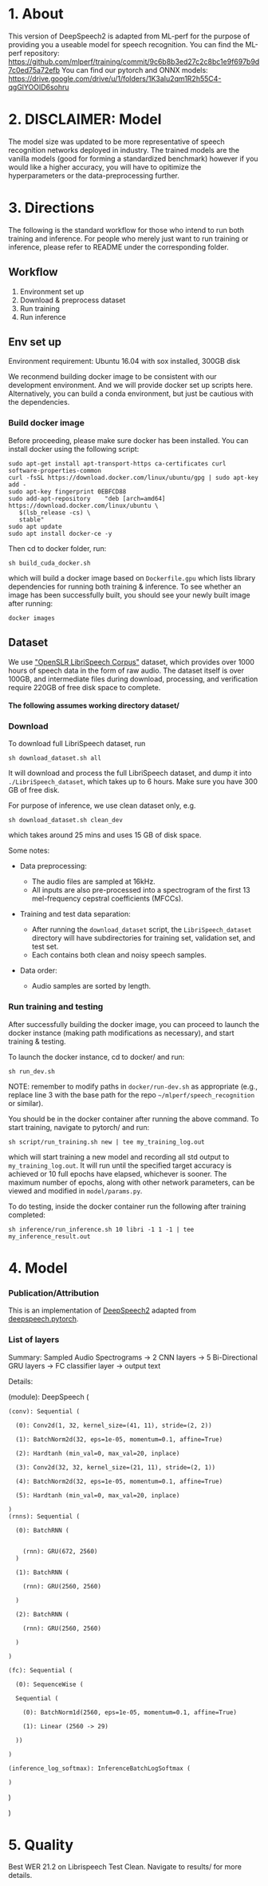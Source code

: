 # 1. About
This version of DeepSpeech2 is adapted from ML-perf for the purpose of providing you a useable model for speech recognition.
You can find the ML-perf repository: https://github.com/mlperf/training/commit/9c6b8b3ed27c2c8bc1e9f697b9d7c0ed75a72efb
You can find our pytorch and ONNX models: https://drive.google.com/drive/u/1/folders/1K3aIu2qm1R2h55C4-qgGlYOOID6sohru

# 2. DISCLAIMER: Model

The model size was updated to be more representative of speech recognition networks deployed in industry.
The trained models are the vanilla models (good for forming a standardized benchmark) however if you would like a higher accuracy, you will have to opitimize the hyperparameters or the data-preprocessing further.

# 3. Directions
The following is the standard workflow for those who intend to run both training and inference. For people who merely just want to run training or inference, please refer to README under the corresponding folder.

## Workflow
1. Environment set up
2. Download & preprocess dataset
3. Run training
4. Run inference

## Env set up
Environment requirement: Ubuntu 16.04 with sox installed, 300GB disk  

We reconmend building docker image to be consistent with our development environment. And we will provide docker set up scripts here. Alternatively, you can build a conda environment, but just be cautious with the dependencies.  

### Build docker image

Before proceeding, please make sure docker has been installed. You can install docker using the following script:
```
sudo apt-get install apt-transport-https ca-certificates curl software-properties-common
curl -fsSL https://download.docker.com/linux/ubuntu/gpg | sudo apt-key add -
sudo apt-key fingerprint 0EBFCD88
sudo add-apt-repository    "deb [arch=amd64] https://download.docker.com/linux/ubuntu \
   $(lsb_release -cs) \
   stable"
sudo apt update
sudo apt install docker-ce -y
```

Then cd to docker folder, run:

```
sh build_cuda_docker.sh
```
which will build a docker image based on `Dockerfile.gpu` which lists library dependencies for running both training & inference. To see whether an image has been successfully built, you should see your newly built image after running:
```
docker images
```
	
## Dataset

We use ["OpenSLR LibriSpeech Corpus"](http://www.openslr.org/12/) dataset, which provides over 1000 hours of speech data in the form of raw audio. The dataset itself is over 100GB, and intermediate files during download, processing, and verification require 220GB of free disk space to complete.

#### The following assumes working directory dataset/

### Download

To download full LibriSpeech dataset, run

```
sh download_dataset.sh all
```
It will download and process the full LibriSpeech dataset, and dump it into `./LibriSpeech_dataset`, which takes up to 6 hours. Make sure you have 300 GB of free disk.  

For purpose of inference, we use clean dataset only, e.g.
```
sh download_dataset.sh clean_dev
```
which takes around 25 mins and uses 15 GB of disk space.  

Some notes:	
  - Data preprocessing:
    - The audio files are sampled at 16kHz.
    - All inputs are also pre-processed into a spectrogram of the first 13 mel-frequency cepstral coefficients (MFCCs).
	
  - Training and test data separation:
    - After running the `download_dataset` script, the `LibriSpeech_dataset` directory will have subdirectories for training set, validation set, and test set.
    - Each contains both clean and noisy speech samples.
	
  - Data order:
    - Audio samples are sorted by length.

### Run training and testing
After successfully building the docker image, you can proceed to launch the docker instance (making path modifications as necessary), and start training & testing.

To launch the docker instance, cd to docker/ and run:
```
sh run_dev.sh
```

NOTE: remember to modify paths in `docker/run-dev.sh` as appropriate (e.g., replace line 3 with the base path for the repo `~/mlperf/speech_recognition` or similar).

You should be in the docker container after running the above command. To start training, navigate to pytorch/ and run:

```
sh script/run_training.sh new | tee my_training_log.out
```

which will start training a new model and recording all std output to `my_training_log.out`. It will run until the specified target accuracy is achieved or 10 full epochs have elapsed, whichever is sooner. The maximum number of epochs, along with other network parameters, can be viewed and modified in `model/params.py`. 

To do testing, inside the docker container run the following after training completed:

```
sh inference/run_inference.sh 10 libri -1 1 -1 | tee my_inference_result.out
```

# 4. Model
### Publication/Attribution
This is an implementation of [DeepSpeech2](https://arxiv.org/pdf/1512.02595.pdf) adapted from [deepspeech.pytorch](https://github.com/SeanNaren/deepspeech.pytorch).
### List of layers
Summary: Sampled Audio Spectrograms -> 2 CNN layers -> 5 Bi-Directional GRU layers -> FC classifier layer -> output text

Details:

  (module): DeepSpeech (

    (conv): Sequential (

      (0): Conv2d(1, 32, kernel_size=(41, 11), stride=(2, 2))

      (1): BatchNorm2d(32, eps=1e-05, momentum=0.1, affine=True)

      (2): Hardtanh (min_val=0, max_val=20, inplace)

      (3): Conv2d(32, 32, kernel_size=(21, 11), stride=(2, 1))

      (4): BatchNorm2d(32, eps=1e-05, momentum=0.1, affine=True)

      (5): Hardtanh (min_val=0, max_val=20, inplace)

    )
    (rnns): Sequential (

      (0): BatchRNN (


        (rnn): GRU(672, 2560)
      )

      (1): BatchRNN (

        (rnn): GRU(2560, 2560)

      )

      (2): BatchRNN (

        (rnn): GRU(2560, 2560)

      )

    )

    (fc): Sequential (

      (0): SequenceWise (

      Sequential (

        (0): BatchNorm1d(2560, eps=1e-05, momentum=0.1, affine=True)

        (1): Linear (2560 -> 29)

      ))

    )

    (inference_log_softmax): InferenceBatchLogSoftmax (

    )

  )

)

# 5. Quality
Best WER 21.2 on Librispeech Test Clean.
Navigate to results/ for more details.
